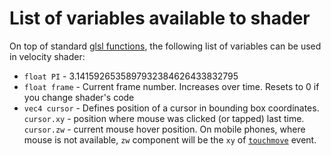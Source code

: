 # List of variables available to shader

On top of standard [glsl functions](https://www.shaderific.com/glsl-functions), the following
list of variables can be used in velocity shader:

* `float PI` -  3.1415926535897932384626433832795
* `float frame` - Current frame number. Increases over time. Resets to 0 if you change shader's code
* `vec4 cursor` - Defines position of a cursor in bounding box coordinates. `cursor.xy` - position 
where mouse was clicked (or tapped) last time. `cursor.zw` - current mouse hover position. On mobile
phones, where mouse is not available, `zw` component will be the `xy` of [`touchmove`](https://developer.mozilla.org/en-US/docs/Web/Events/touchmove) event.
